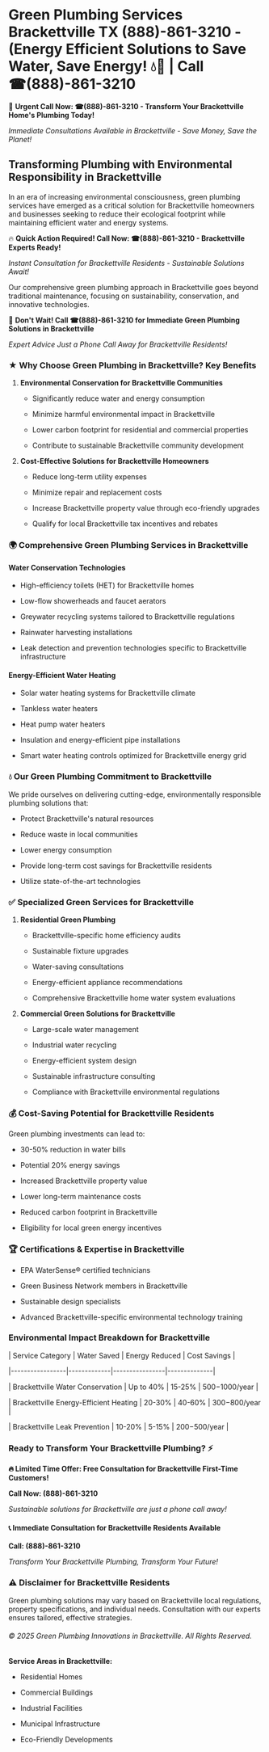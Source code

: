 # Green Plumbing Services Brackettville TX (888)-861-3210 - (Energy Efficient Solutions to Save Water, Save Energy! 💧🌿 | Call ☎(888)-861-3210

🚨 **Urgent Call Now: ☎(888)-861-3210 - Transform Your Brackettville Home's Plumbing Today!**
*Immediate Consultations Available in Brackettville - Save Money, Save the Planet!*

## Transforming Plumbing with Environmental Responsibility in Brackettville

In an era of increasing environmental consciousness, green plumbing services have emerged as a critical solution for Brackettville homeowners and businesses seeking to reduce their ecological footprint while maintaining efficient water and energy systems. 

🔥 **Quick Action Required! Call Now: ☎(888)-861-3210 - Brackettville Experts Ready!**
*Instant Consultation for Brackettville Residents - Sustainable Solutions Await!*

Our comprehensive green plumbing approach in Brackettville goes beyond traditional maintenance, focusing on sustainability, conservation, and innovative technologies.

🚨 **Don't Wait! Call ☎(888)-861-3210 for Immediate Green Plumbing Solutions in Brackettville**
*Expert Advice Just a Phone Call Away for Brackettville Residents!*

### ★ Why Choose Green Plumbing in Brackettville? Key Benefits

1. **Environmental Conservation for Brackettville Communities** 
   - Significantly reduce water and energy consumption
   - Minimize harmful environmental impact in Brackettville
   - Lower carbon footprint for residential and commercial properties
   - Contribute to sustainable Brackettville community development

2. **Cost-Effective Solutions for Brackettville Homeowners** 
   - Reduce long-term utility expenses
   - Minimize repair and replacement costs
   - Increase Brackettville property value through eco-friendly upgrades
   - Qualify for local Brackettville tax incentives and rebates

### 🌍 Comprehensive Green Plumbing Services in Brackettville

#### Water Conservation Technologies
- High-efficiency toilets (HET) for Brackettville homes
- Low-flow showerheads and faucet aerators
- Greywater recycling systems tailored to Brackettville regulations
- Rainwater harvesting installations
- Leak detection and prevention technologies specific to Brackettville infrastructure

#### Energy-Efficient Water Heating
- Solar water heating systems for Brackettville climate
- Tankless water heaters
- Heat pump water heaters
- Insulation and energy-efficient pipe installations
- Smart water heating controls optimized for Brackettville energy grid

### 💧 Our Green Plumbing Commitment to Brackettville

We pride ourselves on delivering cutting-edge, environmentally responsible plumbing solutions that:
- Protect Brackettville's natural resources
- Reduce waste in local communities
- Lower energy consumption
- Provide long-term cost savings for Brackettville residents
- Utilize state-of-the-art technologies

### ✅ Specialized Green Services for Brackettville

1. **Residential Green Plumbing**
   - Brackettville-specific home efficiency audits
   - Sustainable fixture upgrades
   - Water-saving consultations
   - Energy-efficient appliance recommendations
   - Comprehensive Brackettville home water system evaluations

2. **Commercial Green Solutions for Brackettville**
   - Large-scale water management
   - Industrial water recycling
   - Energy-efficient system design
   - Sustainable infrastructure consulting
   - Compliance with Brackettville environmental regulations

### 💰 Cost-Saving Potential for Brackettville Residents

Green plumbing investments can lead to:
- 30-50% reduction in water bills
- Potential 20% energy savings
- Increased Brackettville property value
- Lower long-term maintenance costs
- Reduced carbon footprint in Brackettville
- Eligibility for local green energy incentives

### 🏆 Certifications & Expertise in Brackettville

- EPA WaterSense® certified technicians
- Green Business Network members in Brackettville
- Sustainable design specialists
- Advanced Brackettville-specific environmental technology training

### Environmental Impact Breakdown for Brackettville

| Service Category | Water Saved | Energy Reduced | Cost Savings |
|-----------------|-------------|----------------|--------------|
| Brackettville Water Conservation | Up to 40% | 15-25% | $500-$1000/year |
| Brackettville Energy-Efficient Heating | 20-30% | 40-60% | $300-$800/year |
| Brackettville Leak Prevention | 10-20% | 5-15% | $200-$500/year |

### Ready to Transform Your Brackettville Plumbing? ⚡

**🔥 Limited Time Offer: Free Consultation for Brackettville First-Time Customers!**

**Call Now: (888)-861-3210**
*Sustainable solutions for Brackettville are just a phone call away!*

#### 📞 Immediate Consultation for Brackettville Residents Available

**Call: (888)-861-3210**
*Transform Your Brackettville Plumbing, Transform Your Future!*

### ⚠️ Disclaimer for Brackettville Residents

Green plumbing solutions may vary based on Brackettville local regulations, property specifications, and individual needs. Consultation with our experts ensures tailored, effective strategies.

###### © 2025 Green Plumbing Innovations in Brackettville. All Rights Reserved.

**Service Areas in Brackettville:** 
- Residential Homes
- Commercial Buildings
- Industrial Facilities
- Municipal Infrastructure
- Eco-Friendly Developments